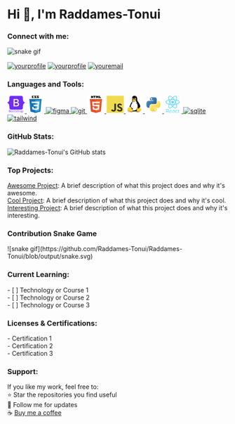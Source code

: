 <h1 align="left">Hi 👋, I'm Raddames-Tonui</h1>

<h3 align="left">Connect with me:</h3>

![snake gif](https://github.com/Raddames-Tonui/Raddames-Tonui/blob/output/snake.svg)

<p align="left">
<a href="https://linkedin.com/in/yourprofile" target="blank"><img align="center" src="https://cdn.jsdelivr.net/npm/simple-icons@v3/icons/linkedin.svg" alt="yourprofile" height="30" width="40" /></a>
<a href="https://twitter.com/yourprofile" target="blank"><img align="center" src="https://cdn.jsdelivr.net/npm/simple-icons@v3/icons/twitter.svg" alt="yourprofile" height="30" width="40" /></a>
<a href="mailto:youremail@example.com"><img align="center" src="https://cdn.jsdelivr.net/npm/simple-icons@v3/icons/gmail.svg" alt="youremail" height="30" width="40" /></a>
</p>

<h3 align="left">Languages and Tools:</h3>
<p align="left"> 
  <a href="https://getbootstrap.com" target="_blank" rel="noreferrer"> 
    <img src="https://raw.githubusercontent.com/devicons/devicon/master/icons/bootstrap/bootstrap-plain-wordmark.svg" alt="bootstrap" width="40" height="40"/> 
  </a> 
  <a href="https://www.w3schools.com/css/" target="_blank" rel="noreferrer"> 
    <img src="https://raw.githubusercontent.com/devicons/devicon/master/icons/css3/css3-original-wordmark.svg" alt="css3" width="40" height="40"/> 
  </a> 
  <a href="https://www.figma.com/" target="_blank" rel="noreferrer"> 
    <img src="https://www.vectorlogo.zone/logos/figma/figma-icon.svg" alt="figma" width="40" height="40"/> 
  </a> 
  <a href="https://git-scm.com/" target="_blank" rel="noreferrer"> 
    <img src="https://www.vectorlogo.zone/logos/git-scm/git-scm-icon.svg" alt="git" width="40" height="40"/> 
  </a> 
  <a href="https://www.w3.org/html/" target="_blank" rel="noreferrer"> 
    <img src="https://raw.githubusercontent.com/devicons/devicon/master/icons/html5/html5-original-wordmark.svg" alt="html5" width="40" height="40"/> 
  </a> 
  <a href="https://developer.mozilla.org/en-US/docs/Web/JavaScript" target="_blank" rel="noreferrer"> 
    <img src="https://raw.githubusercontent.com/devicons/devicon/master/icons/javascript/javascript-original.svg" alt="javascript" width="40" height="40"/> 
  </a> 
  <a href="https://www.linux.org/" target="_blank" rel="noreferrer"> 
    <img src="https://raw.githubusercontent.com/devicons/devicon/master/icons/linux/linux-original.svg" alt="linux" width="40" height="40"/> 
  </a> 
  <a href="https://www.python.org" target="_blank" rel="noreferrer"> 
    <img src="https://raw.githubusercontent.com/devicons/devicon/master/icons/python/python-original.svg" alt="python" width="40" height="40"/> 
  </a> 
  <a href="https://reactjs.org/" target="_blank" rel="noreferrer"> 
    <img src="https://raw.githubusercontent.com/devicons/devicon/master/icons/react/react-original-wordmark.svg" alt="react" width="40" height="40"/> 
  </a> 
  <a href="https://www.sqlite.org/" target="_blank" rel="noreferrer"> 
    <img src="https://www.vectorlogo.zone/logos/sqlite/sqlite-icon.svg" alt="sqlite" width="40" height="40"/> 
  </a> 
  <a href="https://tailwindcss.com/" target="_blank" rel="noreferrer"> 
    <img src="https://www.vectorlogo.zone/logos/tailwindcss/tailwindcss-icon.svg" alt="tailwind" width="40" height="40"/> 
  </a> 
</p>

<h3 align="left">GitHub Stats:</h3>
<p align="left">
<img src="https://github-readme-stats.vercel.app/api?username=Raddames-Tonui&show_icons=true&theme=radical" alt="Raddames-Tonui's GitHub stats"/>
</p>

<h3 align="left">Top Projects:</h3>
<p align="left">
<a href="https://github.com/Raddames-Tonui/awesome-project">Awesome Project</a>: A brief description of what this project does and why it's awesome.<br>
<a href="https://github.com/Raddames-Tonui/cool-project">Cool Project</a>: A brief description of what this project does and why it's cool.<br>
<a href="https://github.com/Raddames-Tonui/interesting-project">Interesting Project</a>: A brief description of what this project does and why it's interesting.<br>
</p>

<h3 align="left">Contribution Snake Game</h3>
<p align="left">
![snake gif](https://github.com/Raddames-Tonui/Raddames-Tonui/blob/output/snake.svg)
</p>

<h3 align="left">Current Learning:</h3>
<p align="left">
- [ ] Technology or Course 1<br>
- [ ] Technology or Course 2<br>
- [ ] Technology or Course 3
</p>

<h3 align="left">Licenses & Certifications:</h3>
<p align="left">
- Certification 1<br>
- Certification 2<br>
- Certification 3
</p>

<h3 align="left">Support:</h3>
<p align="left">
If you like my work, feel free to:<br>
⭐️ Star the repositories you find useful<br>
💬 Follow me for updates<br>
☕️ <a href="https://www.buymeacoffee.com/yourprofile">Buy me a coffee</a>
</p>
